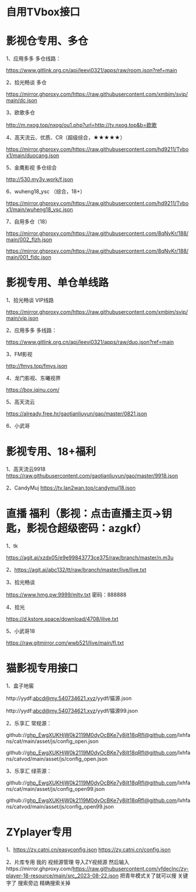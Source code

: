 # 自用TVbox接口
# 影视仓专用、多仓
1、应用多多 多仓线路：

https://www.gitlink.org.cn/api/leevi0321/apps/raw/room.json?ref=main

2、拾光畅谈 多仓

https://mirror.ghproxy.com/https://raw.githubusercontent.com/xmbjm/svip/main/dc.json

3、欧歌多仓

http://m.nxog.top/nxog/ou1.php?url=http://tv.nxog.top&b=欧歌

4、高天流云、优质、CR（超级综合，★★★★★）

https://mirror.ghproxy.com/https://raw.githubusercontent.com/hd9211/Tvbox1/main/duocang.json

5、金鹰影视 多仓综合

http://530.my3v.work/f.json

6、wuheng18_ysc （综合，18+）

https://mirror.ghproxy.com/https://raw.githubusercontent.com/hd9211/Tvbox1/main/wuheng18_ysc.json

7、自用多仓（18）

https://mirror.ghproxy.com/https://raw.githubusercontent.com/8qNvKr/188/main/002_flzh.json

https://mirror.ghproxy.com/https://raw.githubusercontent.com/8qNvKr/188/main/001_fldc.json

# 影视专用、单仓单线路
1、拾光畅谈 VIP线路

https://mirror.ghproxy.com/https://raw.githubusercontent.com/xmbjm/svip/main/vip.json

2、应用多多 多线路：

https://www.gitlink.org.cn/api/leevi0321/apps/raw/duo.json?ref=main

3、FM影视

http://fmys.top/fmys.json

4、龙门影视、东曦视界

https://box.iqinu.com/

5、高天流云

https://already.free.hr/gaotianliuyun/gao/master/0821.json

6、小武哥


# 影视专用、18+福利
1、高天流云9918
https://raw.githubusercontent.com/gaotianliuyun/gao/master/9918.json

2、CandyMuj
https://tv.lan2wan.top/candymuj18.json

# 直播 福利（影视：点击直播主页→钥匙，影视仓超级密码：azgkf）
1、tk

https://agit.ai/xzdx05/e9e99843773ce375/raw/branch/master/n.m3u

2、https://agit.ai/abc132/tt/raw/branch/master/live/live.txt

3、拾光畅谈

https://www.hmg.pw:9999/mltv.txt
密码：888888

4、拾光

https://d.kstore.space/download/4708/ilive.txt

5、小武哥18

https://raw.gitmirror.com/wwb521/live/main/fl.txt

# 猫影视专用接口
1、盒子地窖

http://yydf:abcd@my.540734621.xyz/yydf/猫源.json

http://yydf:abcd@my.540734621.xyz/yydf/猫源99.json

2、乐享汇 常规源：

github://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@github.com/lxhfans/cat/main/asset/js/config_open.json

github://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@github.com/lxhfans/catvod/main/asset/js/config_open.json

3、乐享汇 绿茶源：

github://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@github.com/lxhfans/cat/main/asset/js/config_open99.json

github://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@github.com/lxhfans/catvod/main/asset/js/config_open99.json

# ZYplayer专用
1、https://zy.catni.cn/easyconfig.json
https://zy.catni.cn/config.json

2、片库专用
我的 视频源管理 导入ZY视频源 然后输入https://mirror.ghproxy.com/https://raw.githubusercontent.com/vfdeclnc/zy-player-18-resource/main/src_2023-08-22.json
把青年模式关了就可以搜 关键字了
搜索旁边 精确搜索关掉
